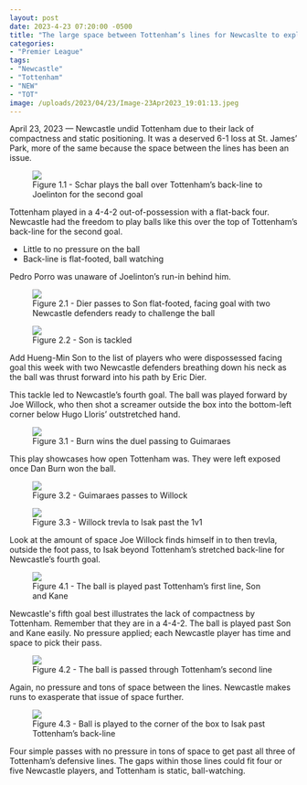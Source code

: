 ```yaml
---
layout: post
date: 2023-4-23 07:20:00 -0500
title: "The large space between Tottenham’s lines for Newcaslte to exploit"
categories: 
- "Premier League"
tags:
- "Newcastle"
- "Tottenham"
- "NEW"
- "TOT"
image: /uploads/2023/04/23/Image-23Apr2023_19:01:13.jpeg
--- 
```


April 23, 2023 — Newcastle undid Tottenham due to their lack of compactness and static positioning. It was a deserved 6-1 loss at St. James’ Park, more of the same because the space between the lines has been an issue.


<figure>
    <img src="https://tacticsjournal.com/uploads/2023/04/23/Joelinton_1.1-23Apr2023_18:22:29.jpeg">
    <figcaption>Figure 1.1 - Schar plays the ball over Tottenham’s back-line to Joelinton for the second goal</figcaption>
</figure> 

Tottenham played in a 4-4-2 out-of-possession with a flat-back four. Newcastle had the freedom to play balls like this over the top of Tottenham’s back-line for the second goal. 

- Little to no pressure on the ball 
- Back-line is flat-footed, ball watching 

Pedro Porro was unaware of Joelinton’s run-in behind him. 

<figure>
    <img src="https://tacticsjournal.com/uploads/2023/04/23/Dier_to_Son_1.1_-23Apr2023_18:23:27.jpeg">
    <figcaption>Figure 2.1 - Dier passes to Son flat-footed, facing goal with two Newcastle defenders ready to challenge the ball</figcaption>
</figure> 

<figure>
    <img src="https://tacticsjournal.com/uploads/2023/04/23/Dier_to_Son_2.2-23Apr2023_18:24:08.jpeg">
    <figcaption>Figure 2.2 - Son is tackled</figcaption>
</figure> 

Add Hueng-Min Son to the list of players who were dispossessed facing goal this week with two Newcastle defenders breathing down his neck as the ball was thrust forward into his path by Eric Dier. 

This tackle led to Newcastle’s fourth goal. The ball was played forward by Joe Willock, who then shot a screamer outside the box into the bottom-left corner below Hugo Lloris’ outstretched hand. 


<figure>
    <img src="https://github.com/kyleboas/tacticsjournal.com/blob/master/uploads/2023/04/23/Image-23Apr2023_18:31:58.jpeg?raw=true">
    <figcaption>Figure 3.1 - Burn wins the duel passing to Guimaraes</figcaption>
</figure> 

This play showcases how open Tottenham was. They were left exposed once Dan Burn won the ball.

<figure>
    <img src="https://tacticsjournal.com/uploads/2023/04/23/Willock_to_Isak_3.2-23Apr2023_18:32:58.jpeg">
    <figcaption>Figure 3.2 - Guimaraes passes to Willock</figcaption>
</figure> 

<figure>
    <img src="https://tacticsjournal.com/uploads/2023/04/23/Willock_to_Isak_3.3-23Apr2023_18:34:19.jpeg">
    <figcaption>Figure 3.3 - Willock trevla to Isak past the 1v1</figcaption>
</figure> 

Look at the amount of space Joe Willock finds himself in to then trevla, outside the foot pass, to Isak beyond Tottenham’s stretched back-line for Newcastle’s fourth goal. 


<figure>
    <img src="https://tacticsjournal.com/uploads/2023/04/23/Image-23Apr2023_19:00:47.jpeg">
    <figcaption>Figure 4.1 - The ball is played past Tottenham’s first line, Son and Kane</figcaption>
</figure> 

Newcastle's fifth goal best illustrates the lack of compactness by Tottenham. Remember that they are in a 4-4-2. The ball is played past Son and Kane easily. No pressure applied; each Newcastle player has time and space to pick their pass. 

<figure>
    <img src="https://tacticsjournal.com/uploads/2023/04/23/Image-23Apr2023_19:01:13.jpeg">
    <figcaption>Figure 4.2 - The ball is passed through Tottenham’s second line</figcaption>
</figure> 

Again, no pressure and tons of space between the lines. Newcastle makes runs to exasperate that issue of space further. 

<figure>
    <img src="https://tacticsjournal.com/uploads/2023/04/23/Image-23Apr2023_19:01:37.jpeg">
    <figcaption>Figure 4.3 - Ball is played to the corner of the box to Isak past Tottenham’s back-line</figcaption>
</figure> 

Four simple passes with no pressure in tons of space to get past all three of Tottenham’s defensive lines. The gaps within those lines could fit four or five Newcastle players, and Tottenham is static, ball-watching. 
